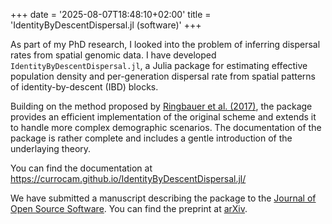 +++
date = '2025-08-07T18:48:10+02:00'
title = 'IdentityByDescentDispersal.jl (software)'
+++

As part of my PhD research, I looked into the problem of inferring dispersal rates from spatial genomic data. I have developed `IdentityByDescentDispersal.jl`, a Julia package for estimating effective population density and per-generation dispersal rate from spatial patterns of identity-by-descent (IBD) blocks.

Building on the method proposed by [Ringbauer et al. (2017)](https://doi.org/10.1534/genetics.116.196220), the package provides an efficient implementation of the original scheme and extends it to handle more complex demographic scenarios. The documentation of the package is rather complete and includes a gentle introduction of the underlaying theory.

You can find the documentation at https://currocam.github.io/IdentityByDescentDispersal.jl/

We have submitted a manuscript describing the package to the [Journal of Open Source Software](https://joss.theoj.org). You can find the preprint at [arXiv](https://doi.org/10.48550/arxiv.2507.06964).
